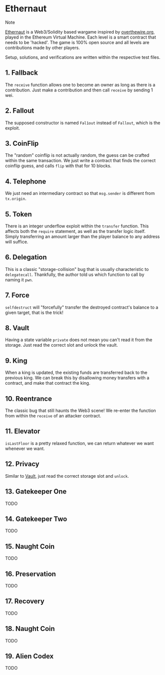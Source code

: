 # Ethernaut

> [!NOTE]
>
> [Ethernaut](https://ethernaut.openzeppelin.com) is a Web3/Solidity based wargame inspired by [overthewire.org](https://overthewire.org/wargames/), played in the Ethereum Virtual Machine. Each level is a smart contract that needs to be 'hacked'. The game is 100% open source and all levels are contributions made by other players.

Setup, solutions, and verifications are written within the respective test files.

## 1. Fallback

The `receive` function allows one to become an owner as long as there is a contribution. Just make a contribution and then call `receive` by sending 1 wei.

## 2. Fallout

The supposed constructor is named `Fal1out` instead of `Fallout`, which is the exploit.

## 3. CoinFlip

The "random" coinflip is not actually random, the guess can be crafted within the same transaction. We just write a contract that finds the correct coinflip guess, and calls `flip` with that for 10 blocks.

## 4. Telephone

We just need an intermediary contract so that `msg.sender` is different from `tx.origin`.

## 5. Token

There is an integer underflow exploit within the `transfer` function. This affects both the `require` statement, as well as the transfer logic itself. Simply transferring an amount larger than the player balance to any address will suffice.

## 6. Delegation

This is a classic "storage-collision" bug that is usually characteristic to `delegatecall`. Thankfully, the author told us which function to call by naming it `pwn`.

## 7. Force

`selfdestruct` will "forcefully" transfer the destroyed contract's balance to a given target, that is the trick!

## 8. Vault

Having a state variable `private` does not mean you can't read it from the storage. Just read the correct slot and unlock the vault.

## 9. King

When a king is updated, the existing funds are transferred back to the previous king. We can break this by disallowing money transfers with a contract, and make that contract the king.

## 10. Reentrance

The classic bug that still haunts the Web3 scene! We re-enter the function from within the `receive` of an attacker contract.

## 11. Elevator

`isLastFloor` is a pretty relaxed function, we can return whatever we want whenever we want.

## 12. Privacy

Similar to [Vault](#8-vault), just read the correct storage slot and `unlock`.

## 13. Gatekeeper One

TODO

## 14. Gatekeeper Two

TODO

## 15. Naught Coin

TODO

## 16. Preservation

TODO

## 17. Recovery

TODO

## 18. Naught Coin

TODO

## 19. Alien Codex

TODO
